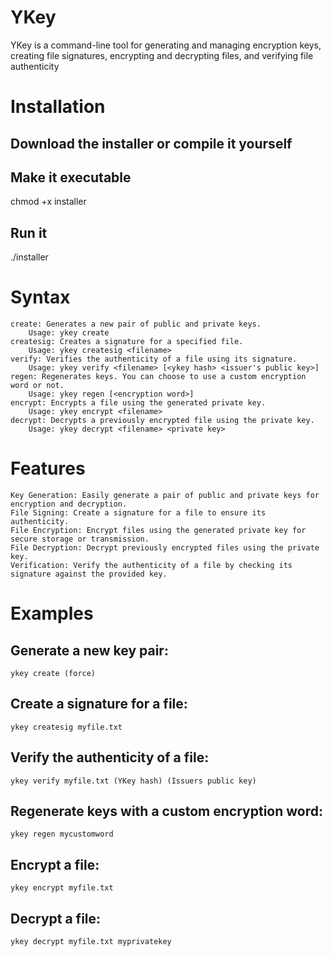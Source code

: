 # YKey

YKey is a command-line tool for generating and managing encryption keys, creating file signatures, encrypting and decrypting files, and verifying file authenticity

# Installation
## Download the installer or compile it yourself
## Make it executable
chmod +x installer
## Run it
./installer

# Syntax
    create: Generates a new pair of public and private keys.
        Usage: ykey create
    createsig: Creates a signature for a specified file.
        Usage: ykey createsig <filename>
    verify: Verifies the authenticity of a file using its signature.
        Usage: ykey verify <filename> [<ykey hash> <issuer's public key>]
    regen: Regenerates keys. You can choose to use a custom encryption word or not.
        Usage: ykey regen [<encryption word>]
    encrypt: Encrypts a file using the generated private key.
        Usage: ykey encrypt <filename>
    decrypt: Decrypts a previously encrypted file using the private key.
        Usage: ykey decrypt <filename> <private key>

# Features

    Key Generation: Easily generate a pair of public and private keys for encryption and decryption.
    File Signing: Create a signature for a file to ensure its authenticity.
    File Encryption: Encrypt files using the generated private key for secure storage or transmission.
    File Decryption: Decrypt previously encrypted files using the private key.
    Verification: Verify the authenticity of a file by checking its signature against the provided key.

# Examples

## Generate a new key pair:

    ykey create (force)

## Create a signature for a file:

    ykey createsig myfile.txt

## Verify the authenticity of a file:

    ykey verify myfile.txt (YKey hash) (Issuers public key)

## Regenerate keys with a custom encryption word:

    ykey regen mycustomword

## Encrypt a file:

    ykey encrypt myfile.txt

## Decrypt a file:

    ykey decrypt myfile.txt myprivatekey

